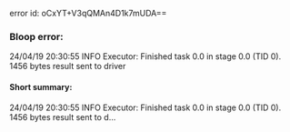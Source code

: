 error id: oCxYT+V3qQMAn4D1k7mUDA==
### Bloop error:

24/04/19 20:30:55 INFO Executor: Finished task 0.0 in stage 0.0 (TID 0). 1456 bytes result sent to driver
#### Short summary: 

24/04/19 20:30:55 INFO Executor: Finished task 0.0 in stage 0.0 (TID 0). 1456 bytes result sent to d...